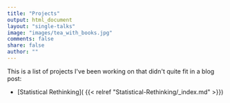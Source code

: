 ```yaml
---
title: "Projects"
output: html_document
layout: "single-talks"
image: "images/tea_with_books.jpg"
comments: false
share: false
author: ""
---
```



This is a list of projects I've been working on that didn't quite fit in a blog post:

- [Statistical Rethinking]( {{< relref "Statistical-Rethinking/_index.md" >}})